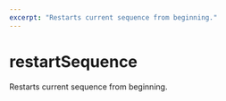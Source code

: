 ```yaml
---
excerpt: "Restarts current sequence from beginning."
---
```

# restartSequence

Restarts current sequence from beginning.
